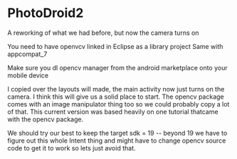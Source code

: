 # PhotoDroid2
A reworking of what we had before, but now the camera turns on

You need to have openvcv linked in Eclipse as a library project
Same with appcompat_7

Make sure you dl opencv manager from the android marketplace onto your mobile device

I copied over the layouts will made, the main activity now just turns on the camera.  I think this will give us a solid place to start.  The opencv package
comes with an image manipulator thing too so we could probably copy a lot of that.  This current version was based heavily on one tutorial thatcame with the
opencv package. 

We should try our best to keep the target sdk = 19 -- beyond 19 we have to figure out this whole Intent thing and might have to change opencv source code to 
get it to work so lets just avoid that.  